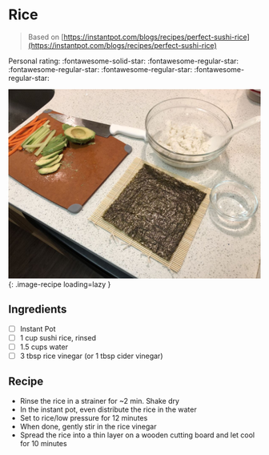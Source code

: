 # Rice

> Based on [https://instantpot.com/blogs/recipes/perfect-sushi-rice](https://instantpot.com/blogs/recipes/perfect-sushi-rice)

<!-- {cts} rating=1; (User can specify rating on scale of 1-5) -->

Personal rating: :fontawesome-solid-star: :fontawesome-regular-star: :fontawesome-regular-star: :fontawesome-regular-star: :fontawesome-regular-star:

<!-- {cte} -->

<!-- {cts} name_image=_rice.jpg; (User can specify image name) -->

![_rice.jpg](./_rice.jpg){: .image-recipe loading=lazy }

<!-- {cte} -->

## Ingredients

- [ ] Instant Pot
- [ ] 1 cup sushi rice, rinsed
- [ ] 1.5 cups water
- [ ] 3 tbsp rice vinegar (or 1 tbsp cider vinegar)

## Recipe

- Rinse the rice in a strainer for ~2 min. Shake dry
- In the instant pot, even distribute the rice in the water
- Set to rice/low pressure for 12 minutes
- When done, gently stir in the rice vinegar
- Spread the rice into a thin layer on a wooden cutting board and let cool for 10 minutes
